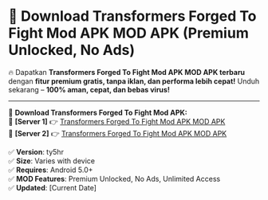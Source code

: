 # 🚀 Download Transformers Forged To Fight Mod APK MOD APK (Premium Unlocked, No Ads)  

🔥 Dapatkan **Transformers Forged To Fight Mod APK MOD APK terbaru** dengan **fitur premium gratis, tanpa iklan, dan performa lebih cepat!** Unduh sekarang – **100% aman, cepat, dan bebas virus!**  

---


🔽 **Download Transformers Forged To Fight Mod APK:**  
🔹 **[Server 1]** 👉 [Transformers Forged To Fight Mod APK MOD APK](https://apkcomod.com?title=Transformers_Forged_To_Fight_Mod_APK)  
🔹 **[Server 2]** 👉 [Transformers Forged To Fight Mod APK MOD APK](https://apkcomod.com?title=Transformers_Forged_To_Fight_Mod_APK)  


✅ **Version**: ty5hr  
✅ **Size**: Varies with device  
✅ **Requires**: Android 5.0+  
✅ **MOD Features**: Premium Unlocked, No Ads, Unlimited Access  
✅ **Updated**: [Current Date]  